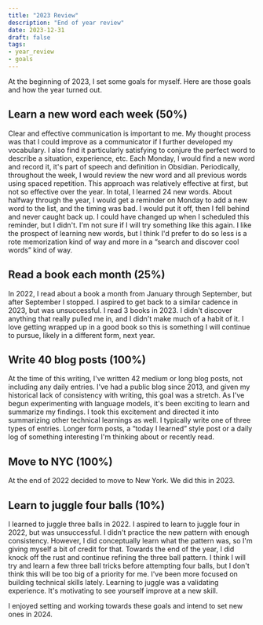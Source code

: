 ```yaml
---
title: "2023 Review"
description: "End of year review"
date: 2023-12-31
draft: false
tags:
- year_review
- goals
---
```


At the beginning of 2023, I set some goals for myself.
Here are those goals and how the year turned out.

## Learn a new word each week (50%)
Clear and effective communication is important to me.
My thought process was that I could improve as a communicator if I further developed my vocabulary.
I also find it particularly satisfying to conjure the perfect word to describe a situation, experience, etc.
Each Monday, I would find a new word and record it, it's part of speech and definition in Obsidian.
Periodically, throughout the week, I would review the new word and all previous words using spaced repetition.
This approach was relatively effective at first, but not so effective over the year.
In total, I learned 24 new words.
About halfway through the year, I would get a reminder on Monday to add a new word to the list, and the timing was bad.
I would put it off, then I fell behind and never caught back up.
I could have changed up when I scheduled this reminder, but I didn't.
I'm not sure if I will try something like this again.
I like the prospect of learning new words, but I think I'd prefer to do so less is a rote memorization kind of way and more in a “search and discover cool words” kind of way.

## Read a book each month (25%)
In 2022, I read about a book a month from January through September, but after September I stopped.
I aspired to get back to a similar cadence in 2023, but was unsuccessful.
I read 3 books in 2023.
I didn't discover anything that really pulled me in, and I didn't make much of a habit of it.
I love getting wrapped up in a good book so this is something I will continue to pursue, likely in a different form, next year.

## Write 40 blog posts (100%)
At the time of this writing, I've written 42 medium or long blog posts, not including any daily entries.
I've had a public blog since 2013, and given my historical lack of consistency with writing, this goal was a stretch.
As I've begun experimenting with language models, it's been exciting to learn and summarize my findings.
I took this excitement and directed it into summarizing other technical learnings as well.
I typically write one of three types of entries.
Longer form posts, a “today I learned” style post or a daily log of something interesting I'm thinking about or recently read.

## Move to NYC (100%)
At the end of 2022 decided to move to New York.
We did this in 2023.

## Learn to juggle four balls (10%)
I learned to juggle three balls in 2022.
I aspired to learn to juggle four in 2022, but was unsuccessful.
I didn't practice the new pattern with enough consistency.
However, I did conceptually learn what the pattern was, so I'm giving myself a bit of credit for that.
Towards the end of the year, I did knock off the rust and continue refining the three ball pattern.
I think I will try and learn a few three ball tricks before attempting four balls, but I don't think this will be too big of a priority for me.
I've been more focused on building technical skills lately.
Learning to juggle was a validating experience.
It's motivating to see yourself improve at a new skill.

I enjoyed setting and working towards these goals and intend to set new ones in 2024.
